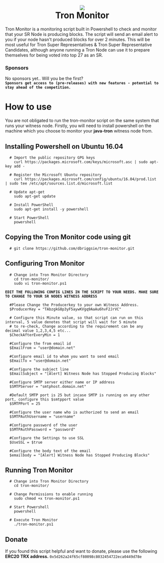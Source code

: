 <h1 align="center">
  <img src="https://github.com/dbriggsie/tron-monitor/blob/master/tron-monitor.png">
  <br/>
  Tron Monitor
</h1>
Tron Monitor is a monitoring script built in Powershell to check and monitor that your SR Node is producing blocks. The script will send an email alert to you if your node hasn't produced blocks for over 2 minutes. This will be most useful for Tron Super Representatives & Tron Super Representative Candidates, although anyone running a Tron Node can use it to prepare themselves for being voted into top 27 as an SR.



  
### Sponsors
No sponsors yet.. Will you be the first? <br/>
**`Sponsors get access to (pre-releases) with new features - potential to stay ahead of the competition.`**
<br/>

# How to use
You are not obligated to run the tron-monitor script on the same system that runs your witness node.
Firstly, you will need to install powershell on the machine which you choose to monitor your **java-tron** witness node from.

   ## Installing Powershell on Ubuntu 16.04
      # Import the public repository GPG keys
        curl https://packages.microsoft.com/keys/microsoft.asc | sudo apt-key add -

      # Register the Microsoft Ubuntu repository
        curl https://packages.microsoft.com/config/ubuntu/16.04/prod.list | sudo tee /etc/apt/sources.list.d/microsoft.list

      # Update apt-get
        sudo apt-get update

      # Install PowerShell
        sudo apt-get install -y powershell

      # Start PowerShell
        powershell
  
## Copying the Tron Monitor code using git
      # git clone https://github.com/dbriggsie/tron-monitor.git
      
## Configuring Tron Monitor
     
      # Change into Tron Monitor Directory
        cd tron-monitor/
        sudo vi tron-monitor.ps1
        
   **`EDIT THE FOLLOWING CONFIG LINES IN THE SCRIPT TO YOUR NEEDS. MAKE SURE TO CHANGE TO YOUR SR NODES WITNESS ADDRESS`**

      #Please Change the Producerkey to your own Witness Address.
      $ProducerKey = "TAbzgkG8p3yF5aywKVgq9AaAu6hvF2JrVC"

      # Configure this Minute value, so that script can run on this interval, 5 value denotes that script will wait for 5 minute 
      # to re-check, Change according to the requirement can be any decimal value 1,2,3,4,5 etc...
      $CheckAfterEveryMin = 1

      #Configure the from email id
      $EmailFrom = "user@domain.net"

      #Configure email id to whom you want to send email
      $EmailTo = "user@domain.net"

      #Configure the subject line
      $EmailSubject = "[Alert] Witness Node has Stopped Producing Blocks"

      #Configure SMTP server either name or IP address 
      $SMTPServer = "smtphost.domain.net"

      #Default SMTP port is 25 but incase SMTP is running on any other port, configure this $smtpport value
      $SMTPPort = 25

      #Configure the user name who is authorized to send an email
      $SMTPAuthUsername = "username"

      #Configure password of the user
      $SMTPAuthPassword = "password"

      #Configure the Settings to use SSL
      $UseSSL = $true

      #Configure the body text of the email
      $emailbody = "[Alert] Witness Node has Stopped Producing Blocks"


## Running Tron Monitor
      # Change into Tron Monitor Directory
        cd tron-monitor/
        
      # Change Permissions to enable running
        sudo chmod +x tron-monitor.ps1
        
      # Start Powershell
        powershell
        
      # Execute Tron Monitor
        ./tron-monitor.ps1
        
## Donate
   If you found this script helpful and want to donate, please use the following **ERC20 TRX address.**
   `0x5d262a24f65cf80098c8032454722eca0449d78e`
